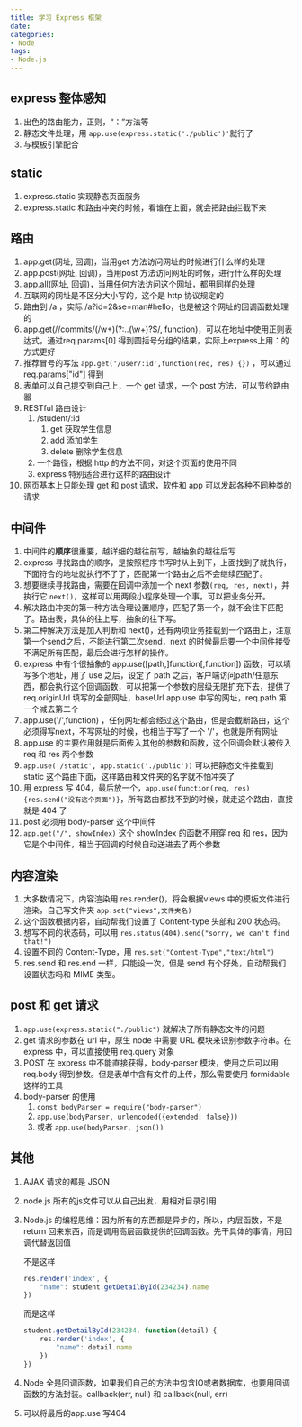 ```yaml
---
title: 学习 Express 框架
date: 
categories:
- Node
tags:
- Node.js
---
```


## express 整体感知

1. 出色的路由能力，正则，“：”方法等
2. 静态文件处理，用 `app.use(express.static('./public')'`就行了
3. 与模板引擎配合

## static

1. express.static 实现静态页面服务
2. express.static 和路由冲突的时候，看谁在上面，就会把路由拦截下来

## 路由

1. app.get(网址, 回调)，当用get 方法访问网址的时候进行什么样的处理
2. app.post(网址, 回调)，当用post 方法访问网址的时候，进行什么样的处理
3. app.all(网址, 回调)，当用任何方法访问这个网址，都用同样的处理
4. 互联网的网址是不区分大小写的，这个是 http 协议规定的
5. 路由到 /a ，实际 /a?id=2&se=man#hello，也是被这个网址的回调函数处理的
6. app.get(/\/commits\/(/w+)(?:\.\.(\w+)?$/, function)，可以在地址中使用正则表达式，通过req.params[0] 得到圆括号分组的结果，实际上express上用：的方式更好
7. 推荐冒号的写法 `app.get('/user/:id',function(req, res) {})` ，可以通过req.params["id"] 得到
8. 表单可以自己提交到自己上，一个 get 请求，一个 post 方法，可以节约路由器
9. RESTful 路由设计
   1. /student/:id
      1. get 获取学生信息
      2. add 添加学生
      3. delete 删除学生信息
   2. 一个路径，根据 http 的方法不同，对这个页面的使用不同
   3. express 特别适合进行这样的路由设计
10. 网页基本上只能处理 get 和 post 请求，软件和 app 可以发起各种不同种类的请求

## 中间件

1. 中间件的**顺序**很重要，越详细的越往前写，越抽象的越往后写
2. express 寻找路由的顺序，是按照程序书写时从上到下，上面找到了就执行，下面符合的地址就执行不了了，匹配第一个路由之后不会继续匹配了。
3. 想要继续寻找路由，需要在回调中添加一个 next 参数`(req, res, next)`，并执行它 `next()`，这样可以用两段小程序处理一个事，可以把业务分开。
4. 解决路由冲突的第一种方法合理设置顺序，匹配了第一个，就不会往下匹配了。路由表，具体的往上写，抽象的往下写。
5. 第二种解决方法是加入判断和 next()，还有两项业务挂载到一个路由上，注意第一个send之后，不能进行第二次send，next 的时候最后要一个中间件接受不满足所有匹配，最后会进行怎样的操作。
6. express 中有个很抽象的 app.use([path,]function[,function]) 函数，可以填写多个地址，用了 use 之后，设定了 path 之后，客户端访问path/任意东西，都会执行这个回调函数，可以把第一个参数的层级无限扩充下去，提供了req.originUrl 填写的全部网址，baseUrl app.use 中写的网址，req.path 第一个减去第二个
7. app.use('/',function) ，任何网址都会经过这个路由，但是会截断路由，这个必须得写next，不写网址的时候，也相当于写了一个 '/'，也就是所有网址
8. app.use 的主要作用就是后面传入其他的参数和函数，这个回调会默认被传入 req 和 res 两个参数
9. `app.use('/static', app.static('./public'))` 可以把静态文件挂载到 static 这个路由下面，这样路由和文件夹的名字就不怕冲突了
10. 用 express 写 404，最后放一个，`app.use(function(req, res) {res.send("没有这个页面")}`，所有路由都找不到的时候，就走这个路由，直接就是 404 了
11. post 必须用 body-parser 这个中间件
12. `app.get("/", showIndex)` 这个 showIndex 的函数不用穿 req 和 res，因为它是个中间件，相当于回调的时候自动送进去了两个参数

## 内容渲染

1. 大多数情况下，内容渲染用 res.render()，将会根据views 中的模板文件进行渲染，自己写文件夹 `app.set("views",文件夹名)`
2. 这个函数根据内容，自动帮我们设置了 Content-type 头部和 200 状态码。
3. 想写不同的状态码，可以用 `res.status(404).send("sorry, we can't find that!")`
4. 设置不同的 Content-Type，用 `res.set("Content-Type","text/html")`
5. res.send 和 res.end 一样，只能设一次，但是 send 有个好处，自动帮我们设置状态吗和 MIME 类型。

## post 和 get 请求

1. `app.use(express.static("./public")` 就解决了所有静态文件的问题
2. get 请求的参数在 url 中，原生 node 中需要 URL 模块来识别参数字符串。在 express 中，可以直接使用 req.query 对象
3. POST 在 express 中不能直接获得，body-parser 模块，使用之后可以用 req.body 得到参数。但是表单中含有文件的上传，那么需要使用 formidable 这样的工具
4. body-parser 的使用
   1. `const bodyParser = require("body-parser")`
   2. `app.use(bodyParser, urlencoded({extended: false}))`
   3. 或者 `app.use(bodyParser, json())`



## 其他

1. AJAX 请求的都是 JSON

2. node.js 所有的js文件可以从自己出发，用相对目录引用

3. Node.js 的编程思维：因为所有的东西都是异步的，所以，内层函数，不是return 回来东西，而是调用高层函数提供的回调函数。先干具体的事情，用回调代替返回值

   不是这样

   ```js
   res.render('index', {
       "name": student.getDetailById(234234).name
   })
   ```

   而是这样

   ```js
   student.getDetailById(234234, function(detail) {
       res.render('index', {
           "name": detail.name
       })
   })
   ```

4. Node 全是回调函数，如果我们自己的方法中包含IO或者数据库，也要用回调函数的方法封装。callback(err, null) 和 callback(null, err)

5. 可以将最后的app.use 写404